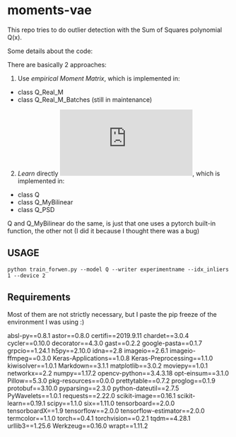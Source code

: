 # moments-vae

This repo tries to do outlier detection with the Sum of Squares polynomial Q(x).

Some details about the code:

There are basically 2 approaches: 

1. Use *empirical Moment Matrix*, which is implemented in:
  * class Q_Real_M
  * class Q_Real_M_Batches (still in maintenance)
2. *Learn* directly ![equation](https://latex.codecogs.com/gif.latex?M%5E%7B-1%7D), which is implemented in:
  * class Q      
  * class Q_MyBilinear
  * class Q_PSD
  
  Q and Q_MyBilinear do the same, is just that one uses a pytorch built-in function, the other not (I did it because I thought there was a bug) 
  
  ## USAGE 
  
  `python train_forwen.py --model Q --writer experimentname --idx_inliers 1 --device 2`
  
  ## Requirements
  
  Most of them are not strictly necessary, but I paste the pip freeze of the environment I was using :)
  
absl-py==0.8.1
astor==0.8.0
certifi==2019.9.11
chardet==3.0.4
cycler==0.10.0
decorator==4.3.0
gast==0.2.2
google-pasta==0.1.7
grpcio==1.24.1
h5py==2.10.0
idna==2.8
imageio==2.6.1
imageio-ffmpeg==0.3.0
Keras-Applications==1.0.8
Keras-Preprocessing==1.1.0
kiwisolver==1.0.1
Markdown==3.1.1
matplotlib==3.0.2
moviepy==1.0.1
networkx==2.2
numpy==1.17.2
opencv-python==3.4.3.18
opt-einsum==3.1.0
Pillow==5.3.0
pkg-resources==0.0.0
prettytable==0.7.2
proglog==0.1.9
protobuf==3.10.0
pyparsing==2.3.0
python-dateutil==2.7.5
PyWavelets==1.0.1
requests==2.22.0
scikit-image==0.16.1
scikit-learn==0.19.1
scipy==1.1.0
six==1.11.0
tensorboard==2.0.0
tensorboardX==1.9
tensorflow==2.0.0
tensorflow-estimator==2.0.0
termcolor==1.1.0
torch==0.4.1
torchvision==0.2.1
tqdm==4.28.1
urllib3==1.25.6
Werkzeug==0.16.0
wrapt==1.11.2
